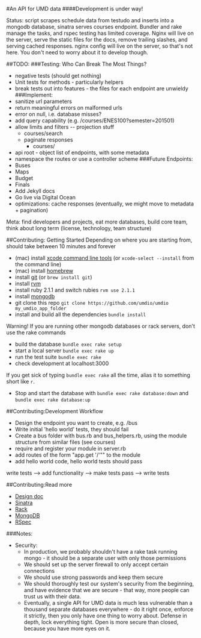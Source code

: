 #An API for UMD data 
####Development is under way!

Status: script scrapes schedule data from testudo and inserts into a mongodb database, sinatra serves courses endpoint. Bundler and rake manage the tasks, and rspec testing has limited coverage. Nginx will live on the server, serve the static files for the docs, remove trailing slashes, and serving cached responses. nginx config will live on the server, so that's not here. You don't need to worry about it to develop though.

##TODO:
###Testing: Who Can Break The Most Things?
  - negative tests (should get nothing)
  - Unit tests for methods - particularly helpers
  - break tests out into features - the files for each endpoint are unwieldy
###Implement:
  - sanitize url parameters
  - return meaningful errors on malformed urls
  - error on null, i.e. database misses?
  - add query capability (e.g. /courses/ENES100?semester=201501)
  - allow limits and filters -- projection stuff
	- courses/search
    - paginate responses
	  - courses/<dep>
  - api root - object list of endpoints, with some metadata
  - namespace the routes or use a controller scheme
###Future Endpoints:
  - Buses
  - Maps
  - Budget
  - Finals
- Add Jekyll docs
- Go live via Digital Ocean
- optimizations: cache responses (eventually, we might move to metadata + pagination)

Meta: find developers and projects, eat more databases, build core team, think about long term (license, technology, team structure)

##Contributing: Getting Started
Depending on where you are starting from, should take between 10 minutes and forever

-  (mac) install [xcode command line tools](https://developer.apple.com/xcode/) (or `xcode-select --install` from the command line)
- (mac) install [homebrew](http://brew.sh/)
- install [git](http://git-scm.com/) (or `brew install git`)
- install [rvm](https://rvm.io/rvm/install)
- install ruby 2.1.1 and switch rubies `rvm use 2.1.1`
- install [mongodb](http://docs.mongodb.org/manual/installation/)
- git clone this repo `git clone https://github.com/umdio/umdio my_umdio_app_folder`
- install and build all the dependencies `bundle install`

Warning! If you are running other mongodb databases or rack servers, don't use the rake commands

- build the database `bundle exec rake setup`
- start a local server `bundle exec rake up`
- run the test suite `bundle exec rake`
- check development at localhost:3000

If you get sick of typing `bundle exec rake` all the time, alias it to something short like `r`.

- Stop and start the database with `bundle exec rake database:down` and `bundle exec rake database:up`

##Contributing:Development Workflow
- Design the endpoint you want to create, e.g. /bus
- Write initial 'hello world' tests, they should fail
- Create a bus folder with bus.rb and bus_helpers.rb, using the module structure from similar files (see courses)
- require and register your module in server.rb
- add routes of the form "app.get '/<endpoint>'""  to the module
- add hello world code, hello world tests should pass

write tests --> add functionality --> make tests pass --> write tests

##Contributing:Read more
- [Design doc](https://docs.google.com/document/d/11uslF3ftvQ3It-NRXs7iRgI34S0MxvqV2S1jioXPcL0/edit?usp=sharing)
- [Sinatra](http://www.sinatrarb.com/)
- [Rack](http://rack.github.io/)
- [MongoDB](http://www.mongodb.org/)
- [RSpec](http://rspec.info/)

###Notes:
- Security: 
  - In production, we probably shouldn't have a rake task running mongo - it should be a separate user with only those permissions
  - We should set up the server firewall to only accept certain connections
  - We should use strong passwords and keep them secure
  - We should thoroughly test our system's security from the beginning, and have evidence that we are secure - that way, more people can trust us with their data.
  - Eventually, a single API for UMD data is much less vulnerable than a thousand separate databases everywhere - do it right once, enforce it strictly, then you only have one thing to worry about. Defense in depth, lock everything tight. Open is more secure than closed, because you have more eyes on it.